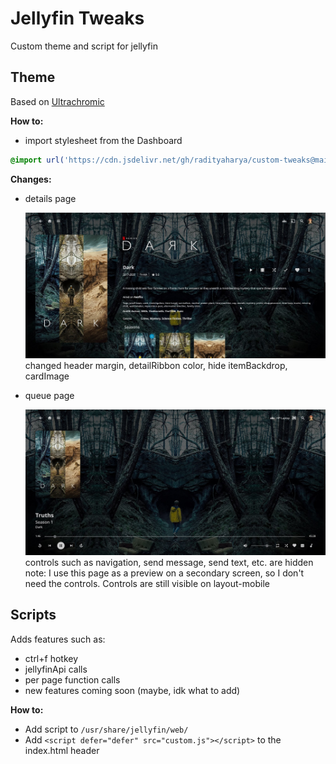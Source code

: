 
# Jellyfin Tweaks

Custom theme and script for jellyfin

## Theme
Based on [Ultrachromic](https://github.com/CTalvio/Ultrachromic)


**How to:**
- import stylesheet from the Dashboard
```css
@import url('https://cdn.jsdelivr.net/gh/radityaharya/custom-tweaks@main/jellyfin/theme.css');
```
**Changes:**

- details page

  ![details page](img/details_page.jpg)
  changed header margin, detailRibbon color, hide itemBackdrop, cardImage

- queue page 

  ![queue page](img/queue_page.jpg)
  controls such as navigation, send message, send text, etc. are hidden
  note: I use this page as a preview on a secondary screen, so I don't need the controls. Controls are still visible on layout-mobile 
## Scripts
Adds features such as:
- ctrl+f hotkey
- jellyfinApi calls
- per page function calls
- new features coming soon (maybe, idk what to add)

**How to:**
- Add script to ```/usr/share/jellyfin/web/```
- Add ```<script defer="defer" src="custom.js"></script>``` to the index.html header


